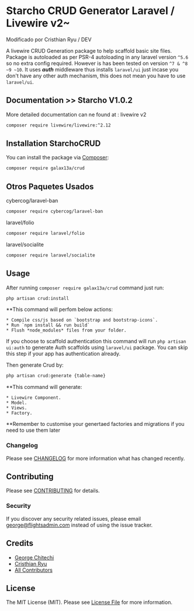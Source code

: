 # Starcho CRUD Generator Laravel / Livewire v2~ 

Modificado por Cristhian Ryu / DEV

A livewire CRUD Generation package to help scaffold basic site files. Package is autoloaded as per PSR-4 autoloading in any laravel version `^5.6` so no extra config required. However is has been tested on version `^7 & ^8 ~9 ~10`. It uses ***auth*** middleware thus installs `laravel/ui` just incase you don't have any other auth mechanism, this does not mean you have to use `laravel/ui`.

## Documentation >> Starcho V1.0.2

More detailed documentation can ne found at :
livewire v2
```bash
composer require livewire/livewire:^2.12
```
## Installation StarchoCRUD

You can install the package via [Composer](https://getcomposer.org/):

```bash
composer require galax13a/crud
```
## Otros Paquetes Usados
cybercog/laravel-ban
```bash
composer require cybercog/laravel-ban
```
laravel/folio
```bash
composer require laravel/folio
```
laravel/socialite
```bash
composer require laravel/socialite
```


## Usage

After running `composer require galax13a/crud` command just run:

```bash
php artisan crud:install
```
**This command will perfom below actions:

    * Compile css/js based on `bootstrap and bootstrap-icons`.
    * Run `npm install && run build`
    * Flush *node_modules* files from your folder.

If you choose to scaffold authentication this command will run `php artisan ui:auth`
to generate Auth scaffolds using `laravel/ui` package. You can skip this step if your app has authentication already.

Then generate Crud by:

```bash
php artisan crud:generate {table-name}
```
**This command will generate:

    * Livewire Component.
    * Model.
    * Views.    
    * Factory.
    
**Remember to customise your genertaed factories and migrations if you need to use them later

### Changelog

Please see [CHANGELOG](CHANGELOG.md) for more information what has changed recently.

## Contributing

Please see [CONTRIBUTING](CONTRIBUTING.md) for details.

### Security

If you discover any security related issues, please email george@flightsadmin.com instead of using the issue tracker.

## Credits

- [George Chitechi](https://github.com/flightsadmin)
- [Cristhian Ryu](https://github.com/galax13a)
- [All Contributors](../../contributors)


## License

The MIT License (MIT). Please see [License File](LICENSE.md) for more information.